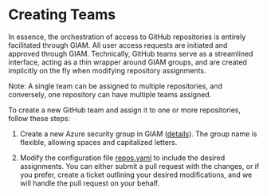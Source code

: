 # Creating Teams

In essence, the orchestration of access to GitHub repositories is entirely facilitated through GIAM. All user access requests are initiated and approved through GIAM. Technically, GitHub teams serve as a streamlined interface, acting as a thin wrapper around GIAM groups, and are created implicitly on the fly when modifying repository assignments.

Note: A single team can be assigned to multiple repositories, and conversely, one repository can have multiple teams assigned. 

To create a new GitHub team and assign it to one or more repositories, follow these steps:

1. Create a new Azure security group in GIAM ([details](https://allianzms.sharepoint.com/:u:/r/teams/DE1214-6256295/SitePages/Create-Azure-Security-Group.aspx?csf=1&web=1&share=EfrPwMMX75xNsyVxYMxXFLgBapAXQHGFz9OpuVGTnT0YAw&e=QyKoaB)). The group name is flexible, allowing spaces and capitalized letters. 

2. Modify the configuration file [repos.yaml](../config/repos.yaml) to include the desired assignments. You can either submit a pull request with the changes, or if you prefer, create a ticket outlining your desired modifications, and we will handle the pull request on your behalf.

